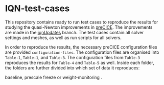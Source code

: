 # IQN-test-cases

This repository contains ready to run test cases to reproduce the results for studying the quasi-Newton improvements in [preCICE](https://github.com/precice/precice). The improvements are made in the [iqnUpdates](https://github.com/precice/precice/tree/iqnUpdates) branch. The test cases contain all solver settings and meshes, as well as run scripts for all solvers.

In order to reproduce the results, the necessary preCICE configuration files are provided `configuration-files`. The configuration files are organised into `Table-1`, `Table-1`, and `Table-3`. The configuration files from `Table-3` reproduces the results for `Table-4` and `Table-5` as well. Inside each folder, the folders are further divided into which set of data it reproduces: 

baseline, prescale freeze or weight-monitoring .
